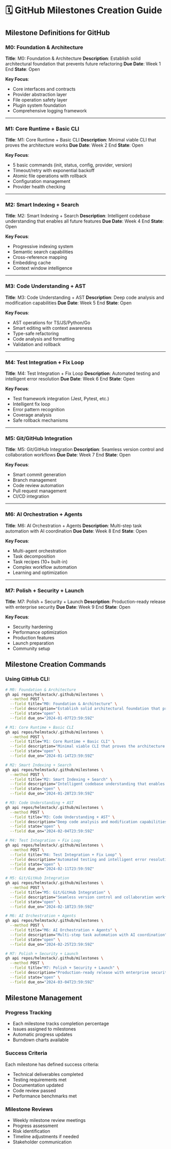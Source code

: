 # 🗓️ GitHub Milestones Creation Guide

## Milestone Definitions for GitHub

### M0: Foundation & Architecture
**Title**: M0: Foundation & Architecture
**Description**: Establish solid architectural foundation that prevents future refactoring
**Due Date**: Week 1 End
**State**: Open

**Key Focus**:
- Core interfaces and contracts
- Provider abstraction layer
- File operation safety layer
- Plugin system foundation
- Comprehensive logging framework

---

### M1: Core Runtime + Basic CLI
**Title**: M1: Core Runtime + Basic CLI
**Description**: Minimal viable CLI that proves the architecture works
**Due Date**: Week 2 End
**State**: Open

**Key Focus**:
- 5 basic commands (init, status, config, provider, version)
- Timeout/retry with exponential backoff
- Atomic file operations with rollback
- Configuration management
- Provider health checking

---

### M2: Smart Indexing + Search
**Title**: M2: Smart Indexing + Search
**Description**: Intelligent codebase understanding that enables all future features
**Due Date**: Week 4 End
**State**: Open

**Key Focus**:
- Progressive indexing system
- Semantic search capabilities
- Cross-reference mapping
- Embedding cache
- Context window intelligence

---

### M3: Code Understanding + AST
**Title**: M3: Code Understanding + AST
**Description**: Deep code analysis and modification capabilities
**Due Date**: Week 5 End
**State**: Open

**Key Focus**:
- AST operations for TS/JS/Python/Go
- Smart editing with context awareness
- Type-safe refactoring
- Code analysis and formatting
- Validation and rollback

---

### M4: Test Integration + Fix Loop
**Title**: M4: Test Integration + Fix Loop
**Description**: Automated testing and intelligent error resolution
**Due Date**: Week 6 End
**State**: Open

**Key Focus**:
- Test framework integration (Jest, Pytest, etc.)
- Intelligent fix loop
- Error pattern recognition
- Coverage analysis
- Safe rollback mechanisms

---

### M5: Git/GitHub Integration
**Title**: M5: Git/GitHub Integration
**Description**: Seamless version control and collaboration workflows
**Due Date**: Week 7 End
**State**: Open

**Key Focus**:
- Smart commit generation
- Branch management
- Code review automation
- Pull request management
- CI/CD integration

---

### M6: AI Orchestration + Agents
**Title**: M6: AI Orchestration + Agents
**Description**: Multi-step task automation with AI coordination
**Due Date**: Week 8 End
**State**: Open

**Key Focus**:
- Multi-agent orchestration
- Task decomposition
- Task recipes (10+ built-in)
- Complex workflow automation
- Learning and optimization

---

### M7: Polish + Security + Launch
**Title**: M7: Polish + Security + Launch
**Description**: Production-ready release with enterprise security
**Due Date**: Week 9 End
**State**: Open

**Key Focus**:
- Security hardening
- Performance optimization
- Production features
- Launch preparation
- Community setup

## Milestone Creation Commands

### Using GitHub CLI:

```bash
# M0: Foundation & Architecture
gh api repos/helmstack/.github/milestones \
  --method POST \
  --field title="M0: Foundation & Architecture" \
  --field description="Establish solid architectural foundation that prevents future refactoring" \
  --field state="open" \
  --field due_on="2024-01-07T23:59:59Z"

# M1: Core Runtime + Basic CLI
gh api repos/helmstack/.github/milestones \
  --method POST \
  --field title="M1: Core Runtime + Basic CLI" \
  --field description="Minimal viable CLI that proves the architecture works" \
  --field state="open" \
  --field due_on="2024-01-14T23:59:59Z"

# M2: Smart Indexing + Search
gh api repos/helmstack/.github/milestones \
  --method POST \
  --field title="M2: Smart Indexing + Search" \
  --field description="Intelligent codebase understanding that enables all future features" \
  --field state="open" \
  --field due_on="2024-01-28T23:59:59Z"

# M3: Code Understanding + AST
gh api repos/helmstack/.github/milestones \
  --method POST \
  --field title="M3: Code Understanding + AST" \
  --field description="Deep code analysis and modification capabilities" \
  --field state="open" \
  --field due_on="2024-02-04T23:59:59Z"

# M4: Test Integration + Fix Loop
gh api repos/helmstack/.github/milestones \
  --method POST \
  --field title="M4: Test Integration + Fix Loop" \
  --field description="Automated testing and intelligent error resolution" \
  --field state="open" \
  --field due_on="2024-02-11T23:59:59Z"

# M5: Git/GitHub Integration
gh api repos/helmstack/.github/milestones \
  --method POST \
  --field title="M5: Git/GitHub Integration" \
  --field description="Seamless version control and collaboration workflows" \
  --field state="open" \
  --field due_on="2024-02-18T23:59:59Z"

# M6: AI Orchestration + Agents
gh api repos/helmstack/.github/milestones \
  --method POST \
  --field title="M6: AI Orchestration + Agents" \
  --field description="Multi-step task automation with AI coordination" \
  --field state="open" \
  --field due_on="2024-02-25T23:59:59Z"

# M7: Polish + Security + Launch
gh api repos/helmstack/.github/milestones \
  --method POST \
  --field title="M7: Polish + Security + Launch" \
  --field description="Production-ready release with enterprise security" \
  --field state="open" \
  --field due_on="2024-03-04T23:59:59Z"
```

## Milestone Management

### Progress Tracking
- Each milestone tracks completion percentage
- Issues assigned to milestones
- Automatic progress updates
- Burndown charts available

### Success Criteria
Each milestone has defined success criteria:
- Technical deliverables completed
- Testing requirements met
- Documentation updated
- Code review passed
- Performance benchmarks met

### Milestone Reviews
- Weekly milestone review meetings
- Progress assessment
- Risk identification
- Timeline adjustments if needed
- Stakeholder communication